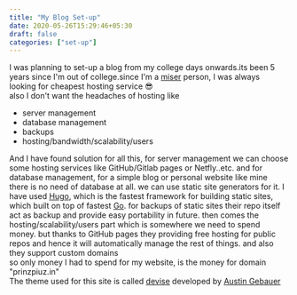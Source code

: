 ```yaml
---
title: "My Blog Set-up"
date: 2020-05-26T15:29:46+05:30
draft: false
categories: ["set-up"]
---
```


I was planning to set-up a blog from my college days onwards.its been 5 years since I'm out of college.since I'm a [miser](https://olam.in/Dictionary/en_ml/miser) person, I was always looking for cheapest hosting service :sunglasses:  
also I don't want the headaches of hosting like

- server management
- database management
- backups
- hosting/bandwidth/scalability/users

And I have found solution for all this, for server management we can choose some hosting services like GitHub/Gitlab pages or Netfly..etc.
and for database management, for a simple blog or personal website like mine there is no need of database at all. we can use static site generators for it. I have used [Hugo](https://gohugo.io/), which is the fastest framework for building static sites, which built on top of fastest [Go](https://golang.org/). for backups of static sites their repo itself act as backup and provide easy portability in future. then comes the hosting/scalability/users part which is somewhere we need to spend money. but thanks to GitHub pages they providing free hosting for public repos and hence it will automatically manage the rest of things. and also they support custom domains  
so only money I had to spend for my website, is the money for domain "prinzpiuz.in"   
The theme used for this site is called [devise](https://themes.gohugo.io/devise/) developed by [Austin Gebauer](https://twitter.com/austingebauer)
